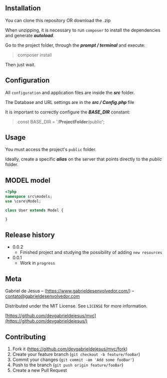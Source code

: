 ## Installation
You can clone this repository OR download the .zip

When unzipping, it is necessary to run `composer` to install the dependencies and generate ***autoload***.

Go to the project folder, through the ***prompt / terminal*** and execute:
> composer install

Then just wait.

## Configuration
All `configuration` and application files are inside the ***src*** folder.

The Database and URL settings are in the ***src / Config.php*** file

It is important to correctly configure the ***BASE_DIR*** constant:
> const BASE_DIR = '/**ProjectFolder**/public';

## Usage
You must access the project's `public` folder.

Ideally, create a specific ***alias*** on the server that points directly to the *public* folder.

## MODEL model
```php
<?php
namespace src\models;
use \core\Model;

class User extends Model {

}
```

## Release history

* 0.0.2
    * Finished project and studying the possibility of adding `new resources`
* 0.0.1
    * Work in `progress`

## Meta

Gabriel de Jesus – (https://www.gabrieldesenvolvedor.com/) – contato@gabrieldesenvolvedor.com

Distributed under the MIT License. See `LICENSE` for more information.

[https://github.com/devgabrieldejesus/mvc](https://github.com/devgabrieldejesus/)

## Contributing

1. Fork it (<https://github.com/devgabrieldejesus/mvc/fork>)
2. Create your feature branch (`git checkout -b feature/fooBar`)
3. Commit your changes (`git commit -am 'Add some fooBar'`)
4. Push to the branch (`git push origin feature/fooBar`)
5. Create a new Pull Request
